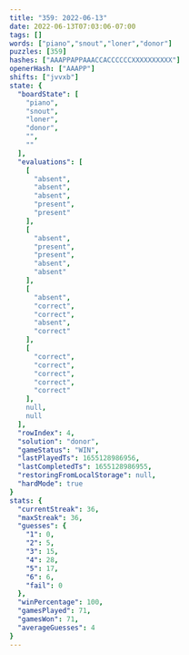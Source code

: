 ```yaml
---
title: "359: 2022-06-13"
date: 2022-06-13T07:03:06-07:00
tags: []
words: ["piano","snout","loner","donor"]
puzzles: [359]
hashes: ["AAAPPAPPAAACCACCCCCCXXXXXXXXXX"]
openerHash: ["AAAPP"]
shifts: ["jvvxb"]
state: {
  "boardState": [
    "piano",
    "snout",
    "loner",
    "donor",
    "",
    ""
  ],
  "evaluations": [
    [
      "absent",
      "absent",
      "absent",
      "present",
      "present"
    ],
    [
      "absent",
      "present",
      "present",
      "absent",
      "absent"
    ],
    [
      "absent",
      "correct",
      "correct",
      "absent",
      "correct"
    ],
    [
      "correct",
      "correct",
      "correct",
      "correct",
      "correct"
    ],
    null,
    null
  ],
  "rowIndex": 4,
  "solution": "donor",
  "gameStatus": "WIN",
  "lastPlayedTs": 1655128986956,
  "lastCompletedTs": 1655128986955,
  "restoringFromLocalStorage": null,
  "hardMode": true
}
stats: {
  "currentStreak": 36,
  "maxStreak": 36,
  "guesses": {
    "1": 0,
    "2": 5,
    "3": 15,
    "4": 28,
    "5": 17,
    "6": 6,
    "fail": 0
  },
  "winPercentage": 100,
  "gamesPlayed": 71,
  "gamesWon": 71,
  "averageGuesses": 4
}
---
```


<!-- more -->
